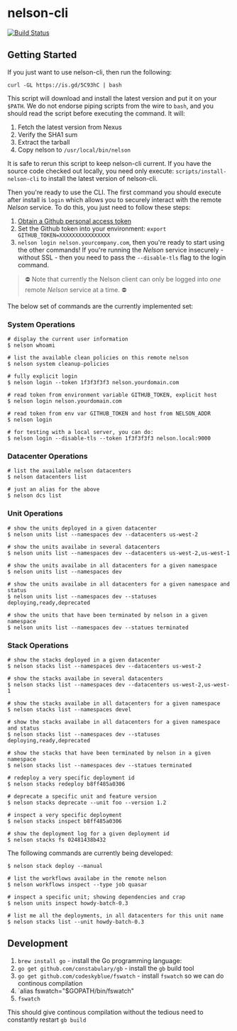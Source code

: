 # nelson-cli

[![Build Status](https://travis.oncue.verizon.net/iptv/nelson-cli.svg?token=Lp2ZVD96vfT8T599xRfV&branch=master)](https://travis.oncue.verizon.net/iptv/nelson-cli)

## Getting Started

If you just want to use nelson-cli, then run the following:

```
curl -GL https://is.gd/5C93hC | bash
```

This script will download and install the latest version and put it on your `$PATH`. We do not endorse piping scripts from the wire to `bash`, and you should read the script before executing the command. It will:

1. Fetch the latest version from Nexus
2. Verify the SHA1 sum
3. Extract the tarball
4. Copy nelson to `/usr/local/bin/nelson`

It is safe to rerun this script to keep nelson-cli current. If you have the source code checked out locally, you need only execute: `scripts/install-nelson-cli` to install the latest version of nelson-cli.  

Then you're ready to use the CLI. The first command you should execute after install is `login` which allows you to securely interact with the remote *Nelson* service. To do this, you just need to follow these steps:

1. [Obtain a Github personal access token](https://help.github.com/articles/creating-an-access-token-for-command-line-use/)
2. Set the Github token into your environment: `export GITHUB_TOKEN=XXXXXXXXXXXXXXXX`
3. `nelson login nelson.yourcompany.com`, then you're ready to start using the other commands! If you're running the *Nelson* service insecurely - without SSL - then you need to pass the `--disable-tls` flag to the login command.

> ⛔ Note that currently the Nelson client can only be logged into *one* remote *Nelson* service at a time. ⛔

The below set of commands are the currently implemented set:

### System Operations

```
# display the current user information
$ nelson whoami

# list the available clean policies on this remote nelson
$ nelson system cleanup-policies

# fully explicit login
$ nelson login --token 1f3f3f3f3 nelson.yourdomain.com

# read token from environment variable GITHUB_TOKEN, explicit host
$ nelson login nelson.yourdomain.com

# read token from env var GITHUB_TOKEN and host from NELSON_ADDR
$ nelson login

# for testing with a local server, you can do:
$ nelson login --disable-tls --token 1f3f3f3f3 nelson.local:9000
```

### Datacenter Operations

```
# list the available nelson datacenters
$ nelson datacenters list

# just an alias for the above
$ nelson dcs list
```

### Unit Operations

```
# show the units deployed in a given datacenter
$ nelson units list --namespaces dev --datacenters us-west-2

# show the units availabe in several datacenters
$ nelson units list --namespaces dev --datacenters us-west-2,us-west-1

# show the units availabe in all datacenters for a given namespace
$ nelson units list --namespaces dev

# show the units availabe in all datacenters for a given namespace and status
$ nelson units list --namespaces dev --statuses deploying,ready,deprecated

# show the units that have been terminated by nelson in a given namespace
$ nelson units list --namespaces dev --statues terminated
```

### Stack Operations

```
# show the stacks deployed in a given datacenter
$ nelson stacks list --namespaces dev --datacenters us-west-2

# show the stacks availabe in several datacenters
$ nelson stacks list --namespaces dev --datacenters us-west-2,us-west-1

# show the stacks availabe in all datacenters for a given namespace
$ nelson stacks list --namespaces devel

# show the stacks availabe in all datacenters for a given namespace and status
$ nelson stacks list --namespaces dev --statuses deploying,ready,deprecated

# show the stacks that have been terminated by nelson in a given namespace
$ nelson stacks list --namespaces dev --statues terminated

# redeploy a very specific deployment id
$ nelson stacks redeploy b8ff485a0306

# deprecate a specific unit and feature version
$ nelson stacks deprecate --unit foo --version 1.2

# inspect a very specific deployment
$ nelson stacks inspect b8ff485a0306

# show the deployment log for a given deployment id
$ nelson stacks fs 02481438b432
```

The following commands are currently being developed:

```
$ nelson stack deploy --manual

# list the workflows availabe in the remote nelson
$ nelson workflows inspect --type job quasar

# inspect a specific unit; showing dependencies and crap
$ nelson units inspect howdy-batch-0.3

# list me all the deployments, in all datacenters for this unit name
$ nelson stacks list --unit howdy-batch-0.3

```

## Development


1. `brew install go` - install the Go programming language:
1. `go get github.com/constabulary/gb` - install the `gb` build tool
1. `go get github.com/codeskyblue/fswatch` - install `fswatch` so we can do continous compilation
1. `alias fswatch="$GOPATH/bin/fswatch"
1. `fswatch`

This should give continous compilation without the tedious need to constantly restart `gb build`
